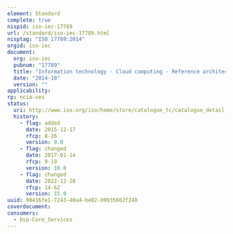 ```yaml
---
element: Standard
complete: true
nispid: iso-iec-17789
url: /standard/iso-iec-17789.html
nisptag: "ISO 17789:2014"
orgid: iso-iec
document:
  org: iso-iec
  pubnum: "17789"
  title: "Information technology - Cloud computing - Reference architecture"
  date: "2014-10"
  version: ""
applicability:
rp: ncia-ces
status:
  uri: http://www.iso.org/iso/home/store/catalogue_tc/catalogue_detail.htm?csnumber=60545
  history: 
    - flag: added
      date: 2015-12-17
      rfcp: 8-26
      version: 9.0
    - flag: changed
      date: 2017-01-14
      rfcp: 9-19
      version: 10.0
    - flag: changed
      date: 2022-12-20
      rfcp: 14-62
      version: 15.0
uuid: 98416fe1-7243-40a4-be82-09935662f248
coverdocument:
consumers:
  - bsp-Core_Services
---
```

